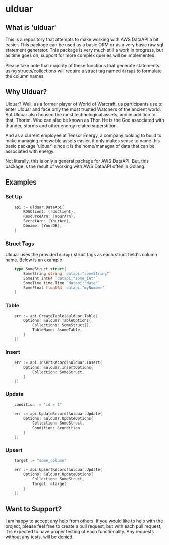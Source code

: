 # ulduar

## What is 'ulduar'

This is a repository that attempts to make working with AWS DataAPI a bit easier. This package can be used as a basic ORM or as a very basic raw sql statement generator. This package is very much still a work in progress, but as time goes on, support for more complex queries will be implemented.

Please take note that majority of these functions that generate statements using structs/collections will require a struct tag named `datapi` to formulate the column names.

## Why Ulduar?

Ulduar? Well, as a former player of World of Warcraft, us participants use to enter Ulduar and face only the most trusted Watchers of the ancient world. But Ulduar also housed the most technological assets, and in addition to that, Thorim. Who can also be known as Thor. He is the God associated with thunder, storms and other energy related superstition.

And as a current employee at Tensor Energy, a company looking to build to make managing renewable assets easier, it only makes sense to name this basic package 'ulduar' since it is the home/manager of data that can be associated with energy.

Not literally, this is only a general package for AWS DataAPI. But, this package is the result of working with AWS DataAPI often in Golang.

## Examples

### Set Up

```go
    api := ulduar.DataApi{
        RDSClient: {rdsClient},
        ResourceArn: {YourArn},
        SecretArn: {YourArn},
        Dbname: {YourDB},
    }
```

### Struct Tags

Ulduar uses the provided `datapi` struct tags as each struct field's column name. Below is an example

```go
    type SomeStruct struct{
        SomeString string `datapi:"someString"`
        SomeInt int64 `datapi:"some_int"`
        SomeTime time.Time `datapi:"date"`
        SomeFloat float64 `datapi:"myNumber"`
    }
```

### Table

```go
    err := api.CreateTable(&ulduar.Table{
        Options: &ulduar.TableOptions{
            Collections: SomeStruct{},
            TableName: &someTable,
        }
    })
```

### Insert

```go
    err := api.InsertRecord(&ulduar.Insert{
        Options: &ulduar.InsertOptions{
            Collection: SomeStruct,
        }
    })
```

### Update

```go
    condition := "id = 1"

    err := api.UpdateRecord(&ulduar.Update{
        Options: &ulduar.UpdateOptions{
            Collection: SomeStruct,
            Condition: &condition
        }
    })
```

### Upsert

```go
    target := "some_column"

    err := api.UpsertRecord(&ulduar.Update{
        Options: &ulduar.UpdateOptions{
            Collection: SomeStruct,
            Target: &target
        }
    })
```

## Want to Support?

I am happy to accept any help from others. If you would like to help with the project, please feel free to create a pull request, but with each pull request, it is expected to have proper testing of each functionality. Any requests without any tests, will be denied.
